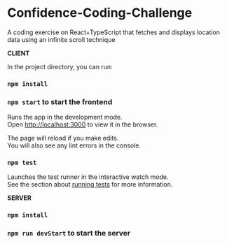 # Confidence-Coding-Challenge

A coding exercise on React+TypeScript that fetches and displays location data using an infinite scroll technique

**CLIENT**

In the project directory, you can run:

### `npm install`
### `npm start` to start the frontend

Runs the app in the development mode.\
Open [http://localhost:3000](http://localhost:3000) to view it in the browser.

The page will reload if you make edits.\
You will also see any lint errors in the console.

### `npm test`

Launches the test runner in the interactive watch mode.\
See the section about [running tests](https://facebook.github.io/create-react-app/docs/running-tests) for more information.


**SERVER**

### `npm install`
### `npm run devStart` to start the server

